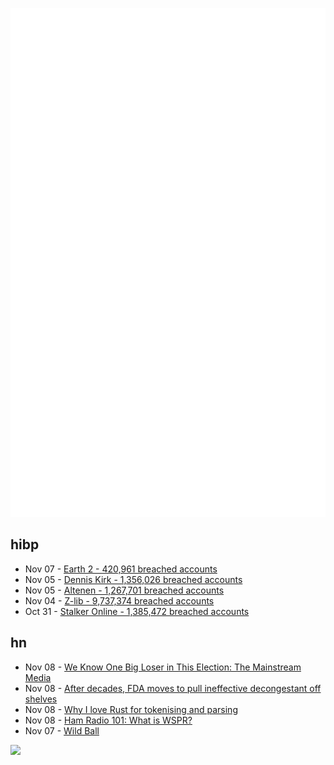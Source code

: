 ![Metrics](https://raw.githubusercontent.com/phixion/phixion/master/metrics.svg)

## hibp

<!--
for https://github.com/phixion/phixion/blob/main/.github/workflows/feeds.yml
-->
<!--START_SECTION:haveibeenpwnd-->
- Nov 07 - [Earth 2 - 420,961 breached accounts](https://haveibeenpwned.com/PwnedWebsites#Earth2)
- Nov 05 - [Dennis Kirk - 1,356,026 breached accounts](https://haveibeenpwned.com/PwnedWebsites#DennisKirk)
- Nov 05 - [Altenen - 1,267,701 breached accounts](https://haveibeenpwned.com/PwnedWebsites#Altenen)
- Nov 04 - [Z-lib - 9,737,374 breached accounts](https://haveibeenpwned.com/PwnedWebsites#ZLib)
- Oct 31 - [Stalker Online - 1,385,472 breached accounts](https://haveibeenpwned.com/PwnedWebsites#StalkerOnline)
<!--END_SECTION:haveibeenpwnd-->

## hn

<!--
for https://github.com/phixion/phixion/blob/main/.github/workflows/feeds.yml
-->
<!--START_SECTION:hn-->
- Nov 08 - [We Know One Big Loser in This Election: The Mainstream Media](https://newrepublic.com/article/187890/2024-election-loser-mainstream-media)
- Nov 08 - [After decades, FDA moves to pull ineffective decongestant off shelves](https://arstechnica.com/health/2024/11/fda-proposes-ditching-common-decongestant-for-being-completely-useless/)
- Nov 08 - [Why I love Rust for tokenising and parsing](https://xnacly.me/posts/2024/rust-pldev/)
- Nov 08 - [Ham Radio 101: What is WSPR?](https://www.onallbands.com/ham-radio-101-what-is-wspr/)
- Nov 07 - [Wild Ball](https://r3f-drei-rapier.surge.sh)
<!--END_SECTION:hn-->

<!--
for https://yhype.me
-->
![](https://hit.yhype.me/github/profile?user_id=13013670)
